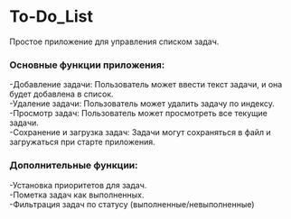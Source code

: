 # To-Do_List
Простое приложение для управления списком задач.
### Основные функции приложения:
-Добавление задачи: Пользователь может ввести текст задачи, и она будет добавлена в список. <br>-Удаление задачи: Пользователь может удалить задачу по индексу. <br>-Просмотр задач: Пользователь может просмотреть все текущие задачи. <br>-Сохранение и загрузка задач: Задачи могут сохраняться в файл и загружаться при старте приложения.
### Дополнительные функции:
-Установка приоритетов для задач. <br>-Пометка задач как выполненных. <br>-Фильтрация задач по статусу (выполненные/невыполненные)
